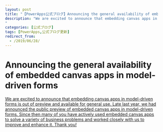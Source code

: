 ```yaml
---
layout: post
title: "【PowerApps公式ブログ】Announcing the general availability of embedded canvas apps ..."
description: "We are excited to announce that embedding canvas apps in model-driven forms is out of preview and available for general use. Late last year, we had announced the public preview of embedded canvas apps in model-driven forms. Since then many of you have actively used embedded canvas apps to solve a variety of business problems and worked closely with us to improve and enhance it. Thank you!
"
categories: [公式ブログ]
tags: [PowerApps,公式ブログ更新]
redirect_from:
  - /2019/06/28/
---
```


# Announcing the general availability of embedded canvas apps in model-driven forms

[We are excited to announce that embedding canvas apps in model-driven forms is out of preview and available for general use. Late last year, we had announced the public preview of embedded canvas apps in model-driven forms. Since then many of you have actively used embedded canvas apps to solve a variety of business problems and worked closely with us to improve and enhance it. Thank you!
](https://powerapps.microsoft.com/ja-jp/blog/announcing-the-general-availability-of-embedded-canvas-apps-in-model-driven-forms/)
